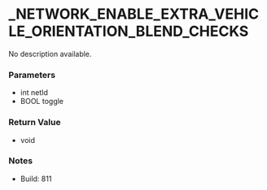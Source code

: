 # _NETWORK_ENABLE_EXTRA_VEHICLE_ORIENTATION_BLEND_CHECKS

No description available.

### Parameters
* int netId
* BOOL toggle

### Return Value
* void

### Notes
* Build: 811

